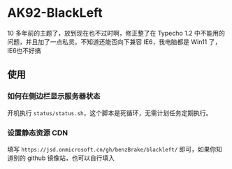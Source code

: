 # AK92-BlackLeft

10 多年前的主题了，放到现在也不过时啊，修正整了在 Typecho 1.2 中不能用的问题，并且加了一点私货。不知道还能否向下兼容 IE6，我电脑都是 Win11 了，IE6也不好搞

## 使用

### 如何在侧边栏显示服务器状态
开机执行 `status/status.sh`，这个脚本是死循环，无需计划任务定期执行。

### 设置静态资源 CDN

填写 `https://jsd.onmicrosoft.cn/gh/benzBrake/blackleft/` 即可，如果你知道别的 github 镜像站，也可以自行填入